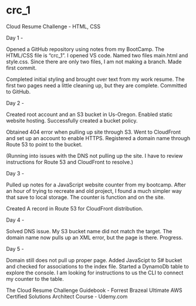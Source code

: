 # crc_1
Cloud Resume Challenge - HTML, CSS

Day 1 -

Opened a GitHub repository using notes from my BootCamp.  The HTML/CSS file is “crc_1”. I opened VS code. Named two files main.html and style.css.  Since there are only two files, I am not making a branch.  Made first commit.

Completed initial styling and brought over text from my work resume.  The first two pages need a little cleaning up, but they are complete.  Committed to GitHub.

Day 2 - 

Created root account and an S3 bucket in Us-Oregon. Enabled static website hosting.  Successfully created a bucket policy.

Obtained 404 error when pulling up site through S3.  Went to CloudFront and set up an account to enable HTTPS.  Registered a domain name through Route 53 to point to the bucket. 

(Running into issues with the DNS not pulling up the site.  I have to review instructions for Route 53 and CloudFront to resolve.)

Day 3 -

Pulled up notes for a JavaScript website counter from my bootcamp.  After an hour of trying to recreate and old project, I found a much simpler way that save to local storage.  The counter is function and on the site.

Created A record in Route 53 for CloudFront distribution.

Day 4 -

Solved DNS issue.  My S3 bucket name did not match the target.  The domain name now pulls up an XML error, but the page is there.  Progress.

Day 5 -

Domain still does not pull up proper page. Added JavaScipt to S# bucket and checked for associations to the index file.  Started a DynamoDb table to explore the console.  I am looking for instructions to us the CLI to connect my counter to the table.

The Cloud Resume Challenge Guidebook - Forrest Brazeal
Ultimate AWS Certified Solutions Architect Course - Udemy.com
